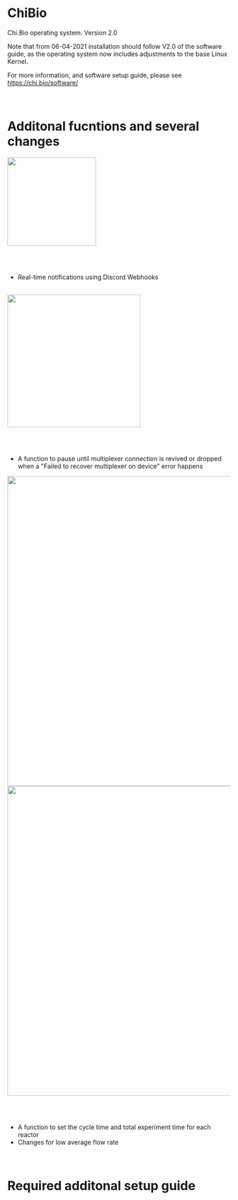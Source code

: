 # ChiBio
Chi.Bio operating system.
Version 2.0

Note that from 06-04-2021 installation should follow V2.0 of the software guide, as the operating system now includes adjustments to the base Linux Kernel.

For more information, and software setup guide, please see https://chi.bio/software/
<br> <br> <br>

# Additonal fucntions and several changes
<img src="https://github.com/user-attachments/assets/fde13729-8de5-405d-94c3-8f008db9679a" width="200"/>

<br> <br>
* Real-time notifications using Discord Webhooks
<br>
<img src="https://github.com/user-attachments/assets/2cc15031-4f3e-4146-94bc-225f1cb6fb95" width="300"/>

<br> <br>
* A function to pause until multiplexer connection is revived or dropped when a "Failed to recover multiplexer on device" error happens
<img src="https://github.com/user-attachments/assets/3c5db1f6-2ae5-4c2b-baa5-f3994dd3c7c8" width="700"/>
<br>
<img src="https://github.com/user-attachments/assets/6076dd0b-e982-4786-89e1-ba8a177beeab" width="700"/>

<br> <br>
* A function to set the cycle time and total experiment time for each reactor
* Changes for low average flow rate
<br> <br> <br>

# Required additonal setup guide

